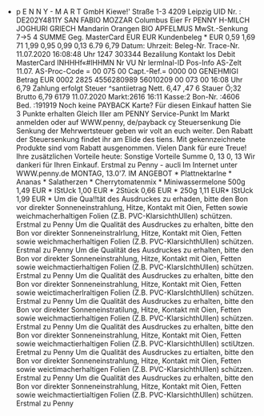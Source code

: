 * p E N N Y - M A R T GmbH Kiewe!' Straße 1-3 4209 Leipzig UID Nr. : DE202Y4811Y SAN FABIO MOZZAR Columbus Eier Fr PENNY H-MILCH JOGHURI GRIECH Mandarin Orangen BIO APFELMUS MwSt.-Senkung 7->5 4 SUMME Geg. MasterCard EUR EUR Kundenbeleg * EUR 0,59 1,69 71 1,99 0,95 0,99 0,13 6.79 6,79 Datum: Uhrzeit: Beleg-Nr. Trace-Nr. 11.07.2020 16:08:48 Uhr 1247 303344 Bezalilung Kontakt los Debit MasterCard INHHHf«#lHHMN Nr VU Nr lermlnal-ID Pos-Info AS-Zelt 11.07. AS-Proc-Code = 00 075 00 Capt.-Ref.= 0000 00 GENEHMIGI Betrag EUR 0002 2825 4556280989 56010209 00 073 00 16:08 Uhr 6,79 Zahlung erfolgt Steuer ^santiietrag Nett. 6,47 ,47 6 Stauer Ö;32 Brutto 6,79 6179 11.07.2020 Markt:2616 16:11 Kasse:2 Bon-Nr. :4606 Bed. :191919 Noch keine PAYBACK Karte? Für diesen Einkauf hatten Sie 3 Punkte erhalten Gleich Iller am PENNY Service-Punkt Im Markt anmelden oder auf WWW.penny, de/payback cỵ Steuersenkung Die Senkung der Mehrwertsteuer geben wir volt an euch weiter. Den Rabatt der Steuersenkung findet ihr am Elide des tiens. Mit gekennzeichnete Produkte sind vom Rabatt ausgenommen. Vielen Dank für eure Treue! Ihre zusätzlichen Vorteile heute: Sonstige Vorteile Summe 0, 13 0, 13 Wir dankeri für Ihren Einkauf. Erstmal zu Penny - aucli Im Internet unter WWW.penny.de MONTAG, 13.0'7. IM ANGEBOT * Plattnektarlne * Ananas * Salatherzen * Cherrytomatenmix * Miniwassermelone 500g 1,49 EUR * IStUck 1,00 EUR * 2Stück 0,66 EUR * 250g 1,11 EUR* IStUck 1,99 EUR * Um die Qua!!tät des Ausdruckes zu erhaden, bitte den Bon vor direkter Sonneneinstrahlung, Hitze, Kontakt mit Oien, Fetten sowie weichmacherhaltigen Folien (Z.B. PVC-KlarsichthUllen) schützen. Erstmal zu Penny Um die Qualität des Ausdruckes zu erhalten, bitte den Bon vor direkter Sonneneinstralrlung, Hitze, Kontakt mit Oien, Fetten sowie weichmacherhaltigen Folien (Z.B. PVC-KlarsichthUllen) schützen. Erstmal zu Penny Um die Qualität des Ausdruckes zu erhalten, bitte den Bon vor direkter Sonneneinstrahlung, Hitze, Kontakt mit Oien, Fetten sowie weichmactierhaltigen Folien (Z.B. PVC-KlarsIchthUllen) schützen. Erstmal zu Penny Um die Qualität des Ausdruckes zu erhalten, bitte den Bon vor direkter Sonneneinstrahlung, Hitze, Kontakt mit Oien, Fetten sowie weictimacherlraltigen Folien (Z.B. PVC-KlarsIchthUllen) schützen. Erstmal zu Penny Um die Qualität des Ausdruckes zu erhalten, bitte den Bon vor direkter Sonneneinstratilung, Hitze, Kontakt mit Oien, Fetten sowie weichmactierhaltigen Folien (Z.B. PVC-KlarsichthUllen) schützen. Erstmal zu Penny Um die Qualität des Ausdruckes zu erhalten, bitte den Bon vor direkter Sonneneinstrahlung, Hitze, Kontakt mit Oien, Fetten sowie weichmactierhaltigen Folien (Z.B. PVC-KlarsichthUllen) sctiUtzen. Eretmal zu Penny Um die Qualität des Ausdruckes zu ertialten, bitte den Bon vor direkter Sonneneinstrahlung, Hitze, Kontakt mit Oien, Fetten sowie weictimacherhaltigen Folien (Z.B. PVC-KlarsichthUllen) schützen. Erstmal zu Penny Um die Qualität des Ausdruckes zu erhalten, bitte den Bon vor direkter Sonneneinstrahlung, Hitze, Kontakt mit Oien, Fetten sowie weichmactiertialtigen Folien (Z.B. PVC-KlarsichthUllen) schützen. Erstmal zu Penny